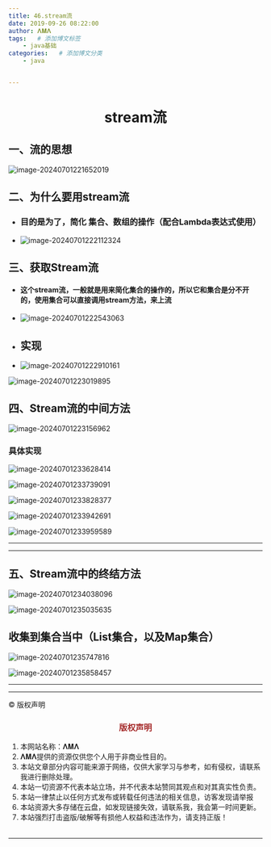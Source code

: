 ```yaml
---
title: 46.stream流
date: 2019-09-26 08:22:00
author: 𝚲𝚳𝚲
tags:   # 添加博文标签
	- java基础
categories:   # 添加博文分类
	- java


---
```


<h1><center>stream流</center></h1>

## 一、流的思想

![image-20240701221652019](https://raw.githubusercontent.com/protonlml/blogimages/master/imgs/202407012216079.png)

## 二、为什么要用stream流

- ### 目的是为了，简化 集合、数组的操作（配合Lambda表达式使用）

- ![image-20240701222112324](https://raw.githubusercontent.com/protonlml/blogimages/master/imgs/202407012221449.png)

## 三、获取Stream流

- #### 这个stream流，一般就是用来简化集合的操作的，所以它和集合是分不开的，使用集合可以直接调用stream方法，来上流

- ![image-20240701222543063](https://raw.githubusercontent.com/protonlml/blogimages/master/imgs/202407012225826.png)

- ## 实现

- ![image-20240701222910161](https://raw.githubusercontent.com/protonlml/blogimages/master/imgs/202407012229694.png)

![image-20240701223019895](https://raw.githubusercontent.com/protonlml/blogimages/master/imgs/202407012230358.png)

## 四、Stream流的中间方法

![image-20240701223156962](https://raw.githubusercontent.com/protonlml/blogimages/master/imgs/202407012231373.png)



### 具体实现

![image-20240701233628414](https://raw.githubusercontent.com/protonlml/blogimages/master/imgs/202407012336458.png)

![image-20240701233739091](https://raw.githubusercontent.com/protonlml/blogimages/master/imgs/202407012337342.png)

![image-20240701233828377](https://raw.githubusercontent.com/protonlml/blogimages/master/imgs/202407012338285.png)

![image-20240701233942691](https://raw.githubusercontent.com/protonlml/blogimages/master/imgs/202407012339770.png)

![image-20240701233959589](https://raw.githubusercontent.com/protonlml/blogimages/master/imgs/202407012340536.png)

---

---

## 五、Stream流中的终结方法

![image-20240701234038096](https://raw.githubusercontent.com/protonlml/blogimages/master/imgs/202407012340750.png)



![image-20240701235035635](https://raw.githubusercontent.com/protonlml/blogimages/master/imgs/202407012350467.png)

## 收集到集合当中（List集合，以及Map集合）

![image-20240701235747816](https://raw.githubusercontent.com/protonlml/blogimages/master/imgs/202407012357987.png)

![image-20240701235858457](https://raw.githubusercontent.com/protonlml/blogimages/master/imgs/202407012358504.png)









---


----

© 版权声明

<escape>

<div>
    <h3 align="center"  style="color: brown;" >版权声明</h3>
    <table>
   		<tr>
    		<ol>
				<li>本网站名称：𝚲𝚳𝚲</li>
				<li>𝚲𝚳𝚲提供的资源仅供您个人用于非商业性目的。</li>
				<li>本站文章部分内容可能来源于网络，仅供大家学习与参考，如有侵权，请联系我进行删除处理。</li>
				<li>本站一切资源不代表本站立场，并不代表本站赞同其观点和对其真实性负责。</li>
        		<li>本站一律禁止以任何方式发布或转载任何违法的相关信息，访客发现请举报</li> 
        		<li>本站资源大多存储在云盘，如发现链接失效，请联系我，我会第一时间更新。</li>
        		<li>本站强烈打击盗版/破解等有损他人权益和违法作为，请支持正版！</li>  
			</ol>
		</tr>
	</table>
</div>




</escape>

----


